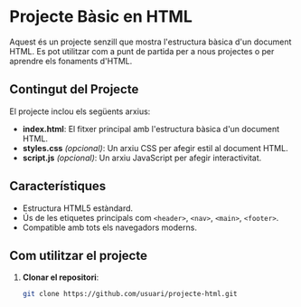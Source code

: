# Projecte Bàsic en HTML

Aquest és un projecte senzill que mostra l'estructura bàsica d'un document HTML. Es pot utilitzar com a punt de partida per a nous projectes o per aprendre els fonaments d'HTML.

## Contingut del Projecte

El projecte inclou els següents arxius:

- **index.html**: El fitxer principal amb l'estructura bàsica d'un document HTML.
- **styles.css** *(opcional)*: Un arxiu CSS per afegir estil al document HTML.
- **script.js** *(opcional)*: Un arxiu JavaScript per afegir interactivitat.

## Característiques

- Estructura HTML5 estàndard.
- Ús de les etiquetes principals com `<header>`, `<nav>`, `<main>`, `<footer>`.
- Compatible amb tots els navegadors moderns.

## Com utilitzar el projecte

1. **Clonar el repositori**:
   ```bash
   git clone https://github.com/usuari/projecte-html.git
